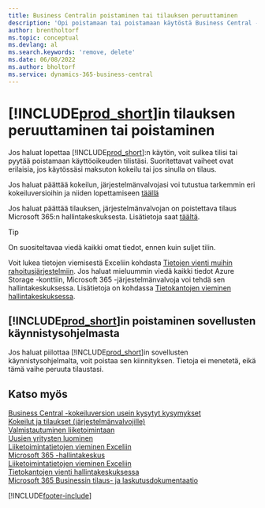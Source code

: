 ```yaml
---
title: Business Centralin poistaminen tai tilauksen peruuttaminen
description: 'Opi poistamaan tai poistamaan käytöstä Business Central -asennus, jos sinulla on kokeiluversion tilaus tai maksullinen tilaus.'
author: brentholtorf
ms.topic: conceptual
ms.devlang: al
ms.search.keywords: 'remove, delete'
ms.date: 06/08/2022
ms.author: bholtorf
ms.service: dynamics-365-business-central
---
```

# [!INCLUDE[prod_short](includes/prod_short.md)]in tilauksen peruuttaminen tai poistaminen

Jos haluat lopettaa [!INCLUDE[prod_short](includes/prod_short.md)]:n käytön, voit sulkea tilisi tai pyytää poistamaan käyttöoikeuden tilistäsi. Suoritettavat vaiheet ovat erilaisia, jos käytössäsi maksuton kokeilu tai jos sinulla on tilaus.  

Jos haluat päättää kokeilun, järjestelmänvalvojasi voi tutustua tarkemmin eri kokeiluversioihin ja niiden lopettamiseen [täällä](/dynamics365/business-central/dev-itpro/administration/trials-subscriptions)  

Jos haluat päättää tilauksen, järjestelmänvalvojan on poistettava tilaus Microsoft 365:n hallintakeskuksesta. Lisätietoja saat [täältä](/dynamics365/business-central/dev-itpro/administration/trials-subscriptions?#removing-a-subscription).  

> [!TIP]
> On suositeltavaa viedä kaikki omat tiedot, ennen kuin suljet tilin.

Voit lukea tietojen viemisestä Exceliin kohdasta [Tietojen vienti muihin rahoitusjärjestelmiin](about-export-data.md#exporting-data-to-other-finance-systems). Jos haluat mieluummin viedä kaikki tiedot Azure Storage -konttiin, Microsoft 365 -järjestelmänvalvoja voi tehdä sen hallintakeskuksessa. Lisätietoja on kohdassa [Tietokantojen vieminen hallintakeskuksessa](/dynamics365/business-central/dev-itpro/administration/tenant-admin-center-database-export).  

## [!INCLUDE[prod_short](includes/prod_short.md)]in poistaminen sovellusten käynnistysohjelmasta

Jos haluat piilottaa [!INCLUDE[prod_short](includes/prod_short.md)]in sovellusten käynnistysohjelmalta, voit poistaa sen kiinnityksen. Tietoja ei menetetä, eikä tämä vaihe peruuta tilaustasi.  

## Katso myös

[Business Central -kokeiluversion usein kysytyt kysymykset](trial-faq.md)  
[Kokeilut ja tilaukset (järjestelmänvalvojille)](/dynamics365/business-central/dev-itpro/administration/trials-subscriptions)  
[Valmistautuminen liiketoimintaan](ui-get-ready-business.md)  
[Uusien yritysten luominen](about-new-company.md)  
[Liiketoimintatietojen vieminen Exceliin](about-export-data.md)  
[Microsoft 365 -hallintakeskus](https://admin.microsoft.com/)  
[Liiketoimintatietojen vieminen Exceliin](about-export-data.md)  
[Tietokantojen vienti hallintakeskuksessa](/dynamics365/business-central/dev-itpro/administration/tenant-admin-center-database-export)  
[Microsoft 365 Businessin tilaus- ja laskutusdokumentaatio](/microsoft-365/commerce/)  

[!INCLUDE[footer-include](includes/footer-banner.md)]
